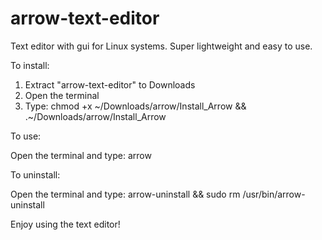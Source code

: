 # arrow-text-editor

Text editor with gui for Linux systems. Super lightweight and easy to use.

To install:

1) Extract "arrow-text-editor" to Downloads
2) Open the terminal
3) Type: chmod +x ~/Downloads/arrow/Install_Arrow && .~/Downloads/arrow/Install_Arrow

To use:

Open the terminal and type: arrow

To uninstall:

Open the terminal and type: arrow-uninstall && sudo rm /usr/bin/arrow-uninstall





Enjoy using the text editor!
